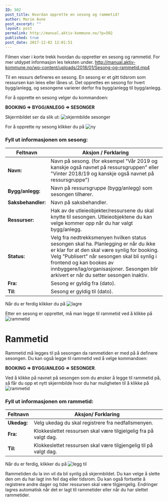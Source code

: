 ```yaml
---
ID: 502
post_title: Hvordan opprette en sesong og rammetid?
author: Marie Aune
post_excerpt: ""
layout: post
permalink: http://manual.aktiv-kommune.no/?p=502
published: true
post_date: 2017-12-02 12:01:51
---
```

Filmen viser i korte trekk hvordan du oppretter en sesong og rammetid. For mer utdypet informasjon les teksten under.
http://manual.aktiv-kommune.no/wp-content/uploads/2018/01/Sesong-og-rammetid.mp4

Til en ressurs defineres en sesong. En sesong er et gitt tidsrom som ressursen kan leies eller lånes ut. Det opprettes en sesong for hvert bygg/anlegg, og sesongene varierer derfor fra bygg/anlegg til bygg/anlegg.

For å opprette en sesong velger du kommandoen:

<strong>BOOKING => BYGG/ANLEGG => SESONGER </strong>

Skjermbildet ser da slik ut:
![skjermbilde sesonger](http://manual.aktiv-kommune.no/wp-content/uploads/2017/12/skjermbildesesonger.png)

For å opprette ny sesong klikker du på 
![ny](http://manual.aktiv-kommune.no/wp-content/uploads/2017/12/NY.png)


### Fyll ut informasjonen om sesong:

Feltnavn|   Aksjon / Forklaring
--------------------------|--------------------------------------------------
**Navn:** |Navn på sesong. (for eksempel "Vår 2019 og kanskje også navnet på ressursgruppen" eller "Vinter 2018/19 og kanskje også navnet på ressursgruppe")
**Bygg/anlegg:** |Navn på ressursgruppe (bygg/anlegg) som sesongen tilhører.
**Saksbehandler:** |Navn på saksbehandler.
**Ressurser:** |Hak av de utleieobjekter/ressursene du skal knytte til sesongen. Utleieobjektene du kan velge kommer opp når du har valgt bygg/anlegg.
**Status:** |Velg fra nedtrekksmenyen hvilken status sesongen skal ha. Planlegging er når du ikke er klar for at den skal være synlig for booking. Velg "Publisert" når sesongen skal bli synlig i frontend og kan bookes av innbyggere/lag/organisasjoner. Sesongen blir arkivert er når du setter sesongen inaktiv. 
**Fra:** |Sesong er gyldig fra (dato).
**Til:** |Sesong er gyldig til (dato). 


Når du er ferdig klikker du på 
![lagre](http://manual.aktiv-kommune.no/wp-content/uploads/2017/12/lagre.png)

Etter en sesong er opprettet, må man legge til rammetid ved å klikke på 
![rammetid](http://manual.aktiv-kommune.no/wp-content/uploads/2017/12/skjermbilderammetid.png) 

# Rammetid

Rammetid må legges til på sesongen da rammetiden er med på å definere sesongen. 
Du kan også legge til rammetid ved å velge kommandoen:

<strong>BOOKING => BYGG/ANLEGG => SESONGER</strong>. 

Ved å klikke på navnet på sesongen som du ønsker å legge til rammetid på, så får du opp et nytt skjermbilde hvor du har muligheten til å klikke på 
![rammetid](http://manual.aktiv-kommune.no/wp-content/uploads/2017/12/skjermbilderammetid.png) 

### Fyll ut informasjonen om rammetid: 

Feltnavn | Aksjon/ Forklaring
------------------|---------------------------------------------
**Ukedag:** |Velg ukedag du skal registrere fra nedfallsmenyen.
**Fra:** |Klokkeslettet ressursen skal være tilgjelgelig fra på valgt dag.
**Til:** |Klokkeslettet ressursen skal være tilgjengelig til på valgt dag. 

Når du er ferdig, klikker du på 
![legg til](http://manual.aktiv-kommune.no/wp-content/uploads/2017/12/leggtil.png)


Rammetiden du la inn vil da bli synlig på skjermbildet. Du kan velge å slette den om du har lagt inn feil dag eller tidsrom. Du kan også fortsette å registrere andre dager og tider ressursen skal være tilgjengelig. Endringer lagres automatisk når det er lagt til rammetider eller når du har slettet rammetider.